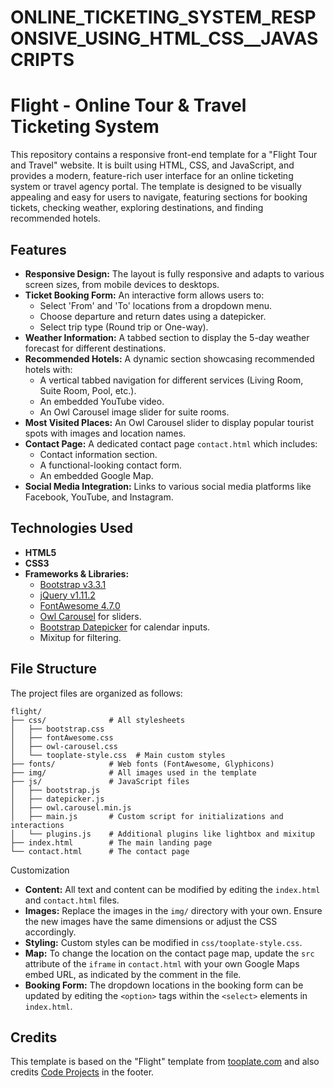 # ONLINE_TICKETING_SYSTEM_RESPONSIVE_USING_HTML_CSS__JAVASCRIPTS

# Flight - Online Tour & Travel Ticketing System

This repository contains a responsive front-end template for a "Flight Tour and Travel" website. It is built using HTML, CSS, and JavaScript, and provides a modern, feature-rich user interface for an online ticketing system or travel agency portal. The template is designed to be visually appealing and easy for users to navigate, featuring sections for booking tickets, checking weather, exploring destinations, and finding recommended hotels.

## Features

-   **Responsive Design:** The layout is fully responsive and adapts to various screen sizes, from mobile devices to desktops.
-   **Ticket Booking Form:** An interactive form allows users to:
    -   Select 'From' and 'To' locations from a dropdown menu.
    -   Choose departure and return dates using a datepicker.
    -   Select trip type (Round trip or One-way).
-   **Weather Information:** A tabbed section to display the 5-day weather forecast for different destinations.
-   **Recommended Hotels:** A dynamic section showcasing recommended hotels with:
    -   A vertical tabbed navigation for different services (Living Room, Suite Room, Pool, etc.).
    -   An embedded YouTube video.
    -   An Owl Carousel image slider for suite rooms.
-   **Most Visited Places:** An Owl Carousel slider to display popular tourist spots with images and location names.
-   **Contact Page:** A dedicated contact page `contact.html` which includes:
    -   Contact information section.
    -   A functional-looking contact form.
    -   An embedded Google Map.
-   **Social Media Integration:** Links to various social media platforms like Facebook, YouTube, and Instagram.

## Technologies Used

-   **HTML5**
-   **CSS3**
-   **Frameworks & Libraries:**
    -   [Bootstrap v3.3.1](https://getbootstrap.com/)
    -   [jQuery v1.11.2](https://jquery.com/)
    -   [FontAwesome 4.7.0](http://fontawesome.io/)
    -   [Owl Carousel](https://owlcarousel2.github.io/OwlCarousel2/) for sliders.
    -   [Bootstrap Datepicker](https://github.com/uxsolutions/bootstrap-datepicker) for calendar inputs.
    -   Mixitup for filtering.

## File Structure

The project files are organized as follows:

```
flight/
├── css/              # All stylesheets
│   ├── bootstrap.css
│   ├── fontAwesome.css
│   ├── owl-carousel.css
│   └── tooplate-style.css  # Main custom styles
├── fonts/            # Web fonts (FontAwesome, Glyphicons)
├── img/              # All images used in the template
├── js/               # JavaScript files
│   ├── bootstrap.js
│   ├── datepicker.js
│   ├── owl.carousel.min.js
│   ├── main.js       # Custom script for initializations and interactions
│   └── plugins.js    # Additional plugins like lightbox and mixitup
├── index.html        # The main landing page
└── contact.html      # The contact page
```

Customization

-   **Content:** All text and content can be modified by editing the `index.html` and `contact.html` files.
-   **Images:** Replace the images in the `img/` directory with your own. Ensure the new images have the same dimensions or adjust the CSS accordingly.
-   **Styling:** Custom styles can be modified in `css/tooplate-style.css`.
-   **Map:** To change the location on the contact page map, update the `src` attribute of the `iframe` in `contact.html` with your own Google Maps embed URL, as indicated by the comment in the file.
-   **Booking Form:** The dropdown locations in the booking form can be updated by editing the `<option>` tags within the `<select>` elements in `index.html`.

## Credits

This template is based on the "Flight" template from [tooplate.com](http://www.tooplate.com/view/2093-flight) and also credits [Code Projects](http://www.code-projects.org) in the footer.
